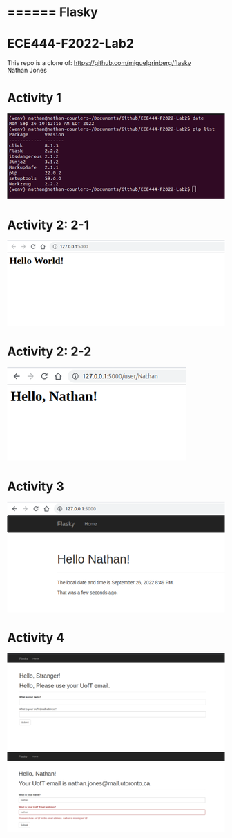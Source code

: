 
======
Flasky
======

# ECE444-F2022-Lab2
This repo is a clone of: https://github.com/miguelgrinberg/flasky   
Nathan Jones

# Activity 1
![](images/lab2Activity1.png)

# Activity 2: 2-1
![](images/lab2Activity2-1.png)
[](images/lab2Activity2-1_2.png)

# Activity 2: 2-2
![](images/lab2Activity2-2.png)

# Activity 3
![](images/lab2Activity3.png)

# Activity 4
![](images/lab2Activity41.png)
[](images/lab2Activity42.png)
![](images/lab2Activity43.png)
[](images/lab2Activity44.png)



